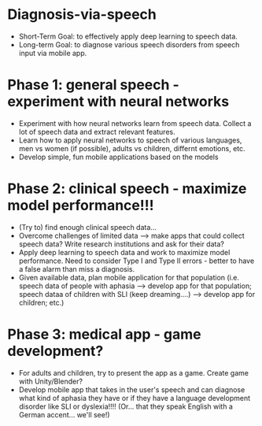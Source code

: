 # Diagnosis-via-speech
* Short-Term Goal: to effectively apply deep learning to speech data. 
* Long-term Goal: to diagnose various speech disorders from speech input via mobile app.  


# Phase 1: general speech - experiment with neural networks
* Experiment with how neural networks learn from speech data. Collect a lot of speech data and extract relevant features.
* Learn how to apply neural networks to speech of various languages, men vs women (if possible), adults vs children, differnt emotions, etc. 
* Develop simple, fun mobile applications based on the models

# Phase 2: clinical speech - maximize model performance!!!
* (Try to) find enough clinical speech data... 
* Overcome challenges of limited data --> make apps that could collect speech data? Write research institutions and ask for their data?
* Apply deep learning to speech data and work to maximize model performance. Need to consider Type I and Type II errors - better to have a false alarm than miss a diagnosis.
* Given available data, plan mobile application for that population (i.e. speech data of people with aphasia --> develop app for that population; speech dataa of children with SLI (keep dreaming....) --> develop app for children; etc.) 

# Phase 3: medical app - game development?
* For adults and children, try to present the app as a game. Create game with Unity/Blender? 
* Develop mobile app that takes in the user's speech and can diagnose what kind of aphasia they have or if they have a language development disorder like SLI or dyslexia!!!! (Or... that they speak English with a German accent... we'll see!)
